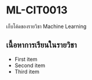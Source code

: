 # ML-CIT0013
เก็บโค้ดของรายวิชา Machine Learning
## เนื้อหาการเรียนในรายวิชา
- First item
- Second item
- Third item
